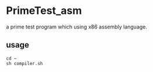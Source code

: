# PrimeTest_asm
a prime test program which using x86 assembly language.
## usage
```
cd ~
sh compiler.sh
```
